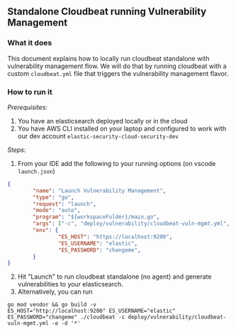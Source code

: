 ## Standalone Cloudbeat running Vulnerability Management

### What it does
This document explains how to locally run cloudbeat standalone with vulnerability management flow.
We will do that by running cloudbeat with a custom `cloudbeat.yml` file that triggers the vulnerability management flavor.

### How to run it
*Prerequisites:*
1. You have an elasticsearch deployed locally or in the cloud
2. You have AWS CLI installed on your laptop and configured to work with our dev account `elastic-security-cloud-security-dev`

*Steps:*
1. From your IDE add the following to your running options (on vscode `launch.json`)
```json
{
        "name": "Launch Vulnerability Management",
        "type": "go",
        "request": "launch",
        "mode": "auto",
        "program": "${workspaceFolder}/main.go",
        "args": ["-c", "deploy/vulnerability/cloudbeat-vuln-mgmt.yml", "-e", "-d", "'*'"],
        "env": {
                "ES_HOST": "https://localhost:9200",
                "ES_USERNAME": "elastic",
                "ES_PASSWORD": "changeme",
        }
}
```
2. Hit "Launch" to run cloudbeat standalone (no agent) and generate vulnerabilities to your elasticsearch.
3. Alternatively, you can run
```shell
go mod vendor && go build -v
ES_HOST="http://localhost:9200" ES_USERNAME="elastic" ES_PASSWORD="changeme" ./cloudbeat -c deploy/vulnerability/cloudbeat-vuln-mgmt.yml -e -d '*'
```
